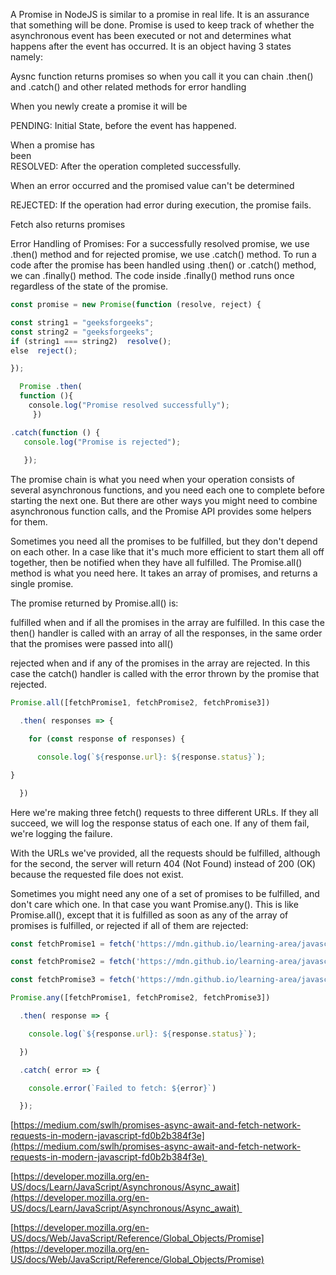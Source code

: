 A Promise in NodeJS is similar to a promise in real life. It is an assurance that something will be done. Promise is used to keep track of whether the asynchronous event has been executed or not and determines what happens after the event has occurred. It is an object having 3 states namely: 

Aysnc function returns promises so when you call it you can chain .then() and .catch() and other related methods for error handling 

When you newly create a promise it will be

PENDING: Initial State, before the event has happened. 

When a promise has been                                                                                                       RESOLVED: After the operation completed successfully. 

When an error occurred and the promised value can't be determined           

REJECTED: If the operation had error during execution, the promise fails. 

Fetch also returns promises  

Error Handling of Promises: For a successfully resolved promise, we use .then() method and for rejected promise, we use .catch() method. To run a code after the promise has been handled using .then() or .catch() method, we can .finally() method. The code inside .finally() method runs once regardless of the state of the promise. 

```javascript
const promise = new Promise(function (resolve, reject) { 

const string1 = "geeksforgeeks";                                                                                                        
const string2 = "geeksforgeeks";                                                                                                                  
if (string1 === string2)  resolve();                                                                                                                
else  reject(); 

}); 

  Promise .then(
  function (){    
    console.log("Promise resolved successfully");                   
     }) 

.catch(function () { 
   console.log("Promise is rejected");
   
   }); 
```

The promise chain is what you need when your operation consists of several asynchronous functions, and you need each one to complete before starting the next one. But there are other ways you might need to combine asynchronous function calls, and the Promise API provides some helpers for them. 

Sometimes you need all the promises to be fulfilled, but they don't depend on each other. In a case like that it's much more efficient to start them all off together, then be notified when they have all fulfilled. The Promise.all() method is what you need here. It takes an array of promises, and returns a single promise. 

The promise returned by Promise.all() is: 

fulfilled when and if all the promises in the array are fulfilled. In this case the then() handler is called with an array of all the responses, in the same order that the promises were passed into all() 

rejected when and if any of the promises in the array are rejected. In this case the catch() handler is called with the error thrown by the promise that rejected. 

```javascript
Promise.all([fetchPromise1, fetchPromise2, fetchPromise3]) 

  .then( responses => { 

    for (const response of responses) { 

      console.log(`${response.url}: ${response.status}`); 

} 

  }) 
```

Here we're making three fetch() requests to three different URLs. If they all succeed, we will log the response status of each one. If any of them fail, we're logging the failure. 

With the URLs we've provided, all the requests should be fulfilled, although for the second, the server will return 404 (Not Found) instead of 200 (OK) because the requested file does not exist.  

Sometimes you might need any one of a set of promises to be fulfilled, and don't care which one. In that case you want Promise.any(). This is like Promise.all(), except that it is fulfilled as soon as any of the array of promises is fulfilled, or rejected if all of them are rejected: 

```javascript
const fetchPromise1 = fetch('https://mdn.github.io/learning-area/javascript/apis/fetching-data/can-store/products.json'); 

const fetchPromise2 = fetch('https://mdn.github.io/learning-area/javascript/apis/fetching-data/can-store/not-found'); 

const fetchPromise3 = fetch('https://mdn.github.io/learning-area/javascript/oojs/json/superheroes.json'); 

Promise.any([fetchPromise1, fetchPromise2, fetchPromise3]) 

  .then( response => { 

    console.log(`${response.url}: ${response.status}`); 

  }) 

  .catch( error => { 

    console.error(`Failed to fetch: ${error}`) 

  }); 
```

[https://medium.com/swlh/promises-async-await-and-fetch-network-requests-in-modern-javascript-fd0b2b384f3e](https://medium.com/swlh/promises-async-await-and-fetch-network-requests-in-modern-javascript-fd0b2b384f3e) 

[https://developer.mozilla.org/en-US/docs/Learn/JavaScript/Asynchronous/Async_await](https://developer.mozilla.org/en-US/docs/Learn/JavaScript/Asynchronous/Async_await) 

[https://developer.mozilla.org/en-US/docs/Web/JavaScript/Reference/Global_Objects/Promise](https://developer.mozilla.org/en-US/docs/Web/JavaScript/Reference/Global_Objects/Promise)